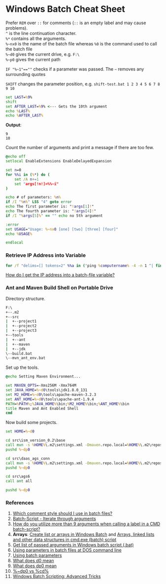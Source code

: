 # Windows Batch Cheat Sheet

Prefer `REM` over `::` for comments (`::` is an empty label and may cause problems).<br/>
`^` is the line continuation character.<br/>
`%*` contains all the arguments.<br/>
`%~nx0` is the name of the batch file whereas `%0` is the command used to call the batch file<br/>
`%~d0` gives the current drive, e.g. `F:\`<br/>
`%~p0` gives the current path

`IF "%~1"==""` checks if a parameter was passed. The `~` removes any surrounding quotes

`SHIFT` changes the parameter position, e.g. `shift-test.bat 1 2 3 4 5 6 7 8 9 10`

```bat
set LAST=%9%
shift
set AFTER_LAST=%9% <--- Gets the 10th argument
echo %LAST%
echo %AFTER_LAST%
```
**Output**:
```
9
10
```

Count the number of arguments and print a message if there are too few.

```bat
@echo off
setlocal EnableExtensions EnableDelayedExpansion

set n=0
for %%i in (%*) do (
    set /A n+=1
    set "args[!n!]=%%~i"
)

echo # of parameters: %n%
if /I "%n%" LSS "4" goto error
echo The first parameter is: "!args[1]!"
echo The fourth parameter is: "!args[4]!"
if /I "%args[5]%" == "" echo no 5th argument

:error
set USAGE="Usage: %~nx0 [one] [two] [three] [four]"
echo %USAGE%

endlocal
```

### Retrieve IP Address into Variable

```bat
for /f "delims=[] tokens=2" %%a in ('ping %computername% -4 -n 1 ^| findstr "["') do (set ip=%%a)
```
[How do I get the IP address into a batch-file variable?](http://stackoverflow.com/questions/5898763/how-do-i-get-the-ip-address-into-a-batch-file-variable)

### Ant and Maven Build Shell on Portable Drive

Directory structure.

```bat
F:\
+--.m2
+--src
|  +--project1
|  +--project2
|  +--project3
+--tools
|  +--ant
|  +--maven
|  +--jdk
\--build.bat
\--mvn_ant_env.bat
```

Set up the tools.

```bat
@echo Setting Maven Environment...

set MAVEN_OPTS=-Xms256M -Xmx764M
set JAVA_HOME=%~d0\tools\jdk1.8.0_131
set M2_HOME=%~d0\tools\apache-maven-3.2.3
set ANT_HOME=%~d0\tools\apache-ant-1.9.4
PATH=%PATH%;%JAVA_HOME%\bin;%M2_HOME%\bin;%ANT_HOME%\bin
title Maven and Ant Enabled Shell
cmd
```

Now build some projects.

```bat
set HOME=%~d0

cd src\ism_version_0.2\base
call mvn -s %HOME%\.m2\settings.xml -Dmaven.repo.local=%HOME%\.m2\repository clean install
pushd %~dp0

cd src\daas_ags_conn
call mvn -s %HOME%\.m2\settings.xml -Dmaven.repo.local=%HOME%\.m2\repository clean install
pushd %~dp0

cd src\ags6
call ant all

pushd %~dp0
```

### References
1. [Which comment style should I use in batch files?](http://stackoverflow.com/a/12407934/6146580)
2. [Batch-Script - Iterate through arguments](http://stackoverflow.com/a/19837690/6146580)
3. [How do you utilize more than 9 arguments when calling a label in a CMD batch-script?](http://stackoverflow.com/a/29886675/6146580)
4. **Arrays**: [Create list or arrays in Windows Batch](http://stackoverflow.com/a/17606350/6146580) and [Arrays, linked lists and other data structures in cmd.exe (batch) script](http://stackoverflow.com/a/10167990/6146580)
5. [Get list of passed arguments in Windows batch script (.bat)](http://stackoverflow.com/a/382312/6146580)
6. [Using parameters in batch files at DOS command line](http://stackoverflow.com/a/14298769/6146580)
7. [Using batch parameters](https://www.microsoft.com/resources/documentation/windows/xp/all/proddocs/en-us/percent.mspx?mfr=true)
8. [What does d0 mean](https://stackoverflow.com/questions/112055/what-does-d0-mean-in-a-windows-batch-file)
9. [What does dp0 mean](https://stackoverflow.com/questions/5034076/what-does-dp0-mean-and-how-does-it-work)
10. [%~dp0 vs %cd%](http://www.computerhope.com/forum/index.php?topic=54333.0)
11. [Windows Batch Scripting: Advanced Tricks](https://steve-jansen.github.io/guides/windows-batch-scripting/part-10-advanced-tricks.html)
